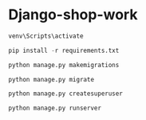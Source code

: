 # Django-shop-work

```python
venv\Scripts\activate
```

```python
pip install -r requirements.txt
```


```python
python manage.py makemigrations

python manage.py migrate

python manage.py createsuperuser

python manage.py runserver
```
